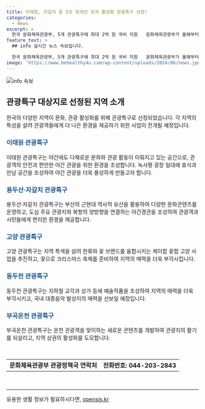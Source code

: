 ```yaml
---
title: 이태원, 자갈치 등 5곳 외국인 유치 활성화 관광특구 선정!
categories:
  - News
excerpt: >
  한국 문화체육관광부, 5개 관광특구에 최대 2억 원 국비 지원   문화체육관광부가 올해부터 서울, 부산, 경기 등 5개 관광특구를 대상으로 연간 최대 2억 원의 국비(지방비 50% 분담)를 지원한다. 대상지로 선정된 이들 특구는 해당 권역의 관광객 유치와 국제관광거점 육성을 위해 관광기반을 확충하며, 다채로운 콘텐츠를 개발할 예정이다. 특히 이태원과 부산의 관광특구에는 야간관광을 위한 환경 개선도 진행할 예정이며, 이들 지역은 관광객들의 휴식과 즐거움을 위한 특별한 장소로 변모할 것으로 예상된다.
feature_text: >
  ## info 실시간 뉴스 속보입니다.

  한국 문화체육관광부, 5개 관광특구에 최대 2억 원 국비 지원   문화체육관광부가 올해부터 서울, 부산, 경기 등 5개 관광특구를 대상으로 연간 최대 2억 원의 국비(지방비 50% 분담)를 지원한다. 대상지로 선정된 이들 특구는 해당 권역의 관광객 유치와 국제관광거점 육성을 위해 관광기반을 확충하며, 다채로운 콘텐츠를 개발할 예정이다. 특히 이태원과 부산의 관광특구에는 야간관광을 위한 환경 개선도 진행할 예정이며, 이들 지역은 관광객들의 휴식과 즐거움을 위한 특별한 장소로 변모할 것으로 예상된다.
image: 'https://www.behealthy4u.com/wp-content/uploads/2024/06/news.jpg'
---
```


<p><img src="https://www.behealthy4u.com/wp-content/uploads/2024/06/news.jpg" alt="info 속보" /></p>

<h2 data-ke-size="size26">관광특구 대상지로 선정된 지역 소개</h2>

<p data-ke-size="size16">한국의 다양한 지역이 문화, 관광 활성화를 위해 관광특구로 선정되었습니다. 각 지역의 특성을 살려 관광객들에게 더 나은 환경을 제공하기 위한 사업이 전개될 예정입니다.</p>

<h3><b><span style="color: #1a5490;">이태원 관광특구</span></b></h3>

<p data-ke-size="size16">이태원 관광특구는 야간에도 다채로운 문화와 관광 활동이 이뤄지고 있는 공간으로, 관광객의 안전과 편안한 야간 관광을 위한 환경을 조성합니다. 녹사평 광장 일대에 휴식과 만남 공간을 조성하여 야간 관광을 더욱 풍성하게 만들고자 합니다.</p>

<h3><b><span style="color: #1a5490;">용두산·자갈치 관광특구</span></b></h3>

<p data-ke-size="size16">용두산·자갈치 관광특구는 부산의 근현대 역사적 유산을 활용하여 다양한 문화콘텐츠를 운영하고, 도심 주요 관광지와 북항의 양방향을 연결하는 야간경관을 조성하여 관광객과 시민들에게 편리한 환경을 제공합니다.</p>

<h3><b><span style="color: #1a5490;">고양 관광특구</span></b></h3>

<p data-ke-size="size16">고양 관광특구는 지역 특색을 살려 한류와 꽃 브랜드를 융합시키는 케이팝 꽃팝 고양 사업을 추진하고, 꽃으로 크리스마스 축제를 준비하여 지역의 매력을 더욱 부각시킵니다.</p>

<h3><b><span style="color: #1a5490;">동두천 관광특구</span></b></h3>

<p data-ke-size="size16">동두천 관광특구는 지하철 교각과 상가 등에 예술작품을 조성하여 지역의 매력을 더욱 부각시키고, 국내 대중음악 발상지의 매력을 선보일 예정입니다.</p>

<h3><b><span style="color: #1a5490;">부곡온천 관광특구</span></b></h3>

<p data-ke-size="size16">부곡온천 관광특구는 온천 관광객을 맞이하는 새로운 콘텐츠를 개발하여 관광지의 활기를 되살리고, 지역 상권의 활성화를 도모합니다.</p>

<p data-ke-size="size16">&nbsp;</p>

<table>
    <tbody>
        <tr>
            <td style="text-align: center; height: 17px;"><b>문화체육관광부 관광정책국 연락처</b></td>
        <td style="text-align: center; height: 17px;"><b>전화번호: 044-203-2843</b></td>
    </tr>
    </tbody>
</table>

<p data-ke-size="size16">&nbsp;</p>

<p><hr></p>
유용한 생활 정보가 필요하시다면, <a href="https://opensis.kr" rel="dofollow">opensis.kr</a>


